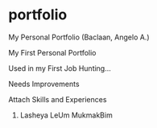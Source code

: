 # portfolio
My Personal Portfolio (Baclaan, Angelo A.)

My First Personal Portfolio

Used in my First Job Hunting...

Needs Improvements

Attach Skills and Experiences

1. Lasheya LeUm MukmakBim

